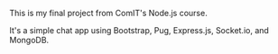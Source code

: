 This is my final project from ComIT's Node.js course.

It's a simple chat app using Bootstrap, Pug, Express.js, Socket.io, and MongoDB.